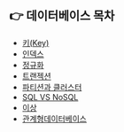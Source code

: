 ## 👉 데이터베이스 목차

- [키(Key)]()
- [인덱스]()
- [정규화]()
- [트랜젝션](https://github.com/corrvax/ComputerScienceStudy/blob/main/DB/%ED%8A%B8%EB%9E%9C%EC%9E%AD%EC%85%98.md)
- [파티션과 클러스터]()
- [SQL VS NoSQL]()
- [이상]()
- [관계형데이터베이스]()
